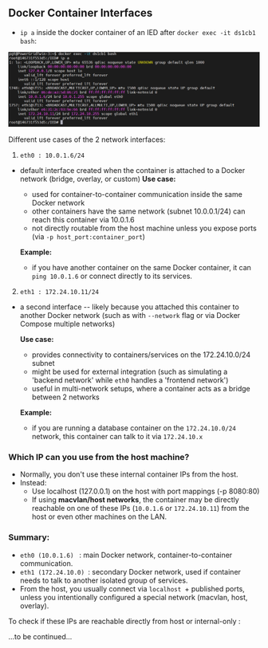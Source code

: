 ## Docker Container Interfaces

- `ip a` inside the docker container of an IED after `docker exec -it ds1cb1 bash`:

![alt text](image.png)

Different use cases of the 2 network interfaces:

1. `eth0 : 10.0.1.6/24`

- default interface created when the container is attached to a Docker network (bridge, overlay, or custom)
  **Use case:**

  - used for container-to-container communication inside the same Docker network
  - other containers have the same network (subnet 10.0.0.1/24) can reach this container via 10.0.1.6
  - not directly routable from the host machine unless you expose ports (via `-p host_port:container_port`)

  **Example:**

  - if you have another container on the same Docker container, it can `ping 10.0.1.6` or connect directly to its services.

2. `eth1 : 172.24.10.11/24`

- a second interface -- likely because you attached this container to another Docker network (such as with `--network` flag or via Docker Compose multiple networks)

  **Use case:**

  - provides connectivity to containers/services on the 172.24.10.0/24 subnet
  - might be used for external integration (such as simulating a 'backend network' while `eth0` handles a 'frontend network')
  - useful in multi-network setups, where a container acts as a bridge between 2 networks

  **Example:**

  - if you are running a database container on the `172.24.10.0/24` network, this container can talk to it via `172.24.10.x`

### Which IP can you use from the host machine?

- Normally, you don't use these internal container IPs from the host.
- Instead:
  - Use localhost (127.0.0.1) on the host with port mappings (-p 8080:80)
  - If using **macvlan/host networks**, the container may be directly reachable on one of these IPs (`10.0.1.6` or `172.24.10.11`) from the host or even other machines on the LAN.

### Summary:

- `eth0 (10.0.1.6) ` : main Docker network, container-to-container communication.
- `eth1 (172.24.10.0) `: secondary Docker network, used if container needs to talk to another isolated group of services.
- From the host, you usually connect via `localhost `+ published ports, unless you intentionally configured a special network (macvlan, host, overlay).

To check if these IPs are reachable directly from host or internal-only :

...to be continued...
